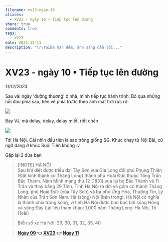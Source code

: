 ```yaml
---
filename: xv23-ngay-10
aliases:
  - XV23 - ngày 10 • Tiếp tục lên đường
share: true
comments: true
tags:
  - XV23
date: 2023-12-11
description: "\r\rGiữa màn đêm, ánh sáng dẫn lối..."
---
```

# XV23 - ngày 10 • Tiếp tục lên đường  
*11/12/2023*  
  
Sau vài ngày 'dưỡng thương' ở nhà, mình tiếp tục hành trình. Bỏ qua những nổi đau phía sau, tiến về phía trước theo ánh mặt trời rực rỡ.  
  
![](https://i.imgur.com/e8l2HDp.jpeg)  
  
  
Bay VJ, mà delay, delay, delay miết, riết chán  
  
![](https://i.imgur.com/647vwGC.jpeg)  
  
Tới Hà Nội. Cái nhìn đầu tiên là sao trông giống SG. Khúc chạy từ Nội Bài, cứ ngỡ đang ở khúc Suối Tiên không :v  
  
Gặp lại 2 đứa bạn  
  
> [!NOTE] HÀ NỘI  
> Sau khi diệt được triều đại Tây Sơn vua Gia Long đổi phủ Phụng Thiên (Đất kinh thành cũ Thăng Long) thành phủ Hoài Đức thuộc Tổng Trấn Bắc Thành. Năm Minh mạng thứ 12 (1831) vua lại bỏ Bắc Thành và 11 Trấn và thay bằng 29 Tỉnh. Tỉnh Hà Nội ra đời và gồm có thành Thăng Long, phủ Hoài Đức (của Tây Sơn) và ba phủ Ứng Hòa, Thường Tín, Lý Nhân của Trấn Sơn Nam. Hà (sông) Nội (bên trong), Hà Nội có nghĩa là thành phía trong sông, vì tỉnh Hà Nội được bao bọc bởi sông Hồng và sông Đáy (tài liệu tham khảo: 1.000 năm Thăng Long-Hà Nội, Tô Hoài)  
>  
> Biển số xe Hà Nội: 29, 30, 31, 32, 33, 40  
  
> **[Ngày 09](./xv23-ngay-09.md) 👈 [XV23](./xuyen-viet-2023.md) 👉 [Ngày 11](./xv23-ngay-11.md)**